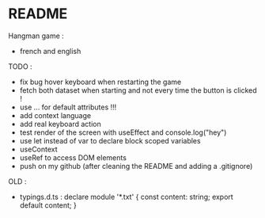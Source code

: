 # README

Hangman game :
* french and english

TODO :
* fix bug hover keyboard when restarting the game
* fetch both dataset when starting and not every time the button is clicked !
* use ... for default attributes !!!
* add context language
* add real keyboard action
* test render of the screen with useEffect and console.log("hey")
* use let instead of var to declare block scoped variables
* useContext
* useRef to access DOM elements
* push on my github (after cleaning the README and adding a .gitignore)

OLD :
* typings.d.ts :
declare module '*.txt' {
    const content: string;
    export default content;
  }
